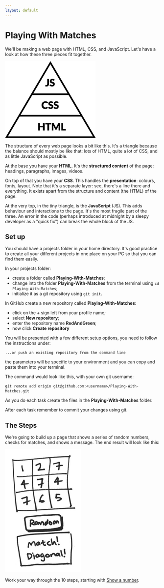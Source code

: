 ```yaml
---
layout: default
---
```


# Playing With Matches

We'll be making a web page with HTML, CSS, and JavaScript. Let's have a look at how these three pieces fit together.

![web triangle](./img/web-triangle.png)

The structure of every web page looks a bit like this. It's a triangle because the balance should mostly be like that: lots of HTML, quite a lot of CSS, and as little JavaScript as possible.

At the base you have your **HTML**. It's the **structured content** of the page: headings, paragraphs, images, videos.

On top of that you have your **CSS**. This handles the **presentation**: colours, fonts, layout. Note that it's a separate layer: see, there's a line there and everything. It exists apart from the structure and content (the HTML) of the page.

At the very top, in the tiny triangle, is the **JavaScript** (JS). This adds behaviour and interactions to the page. It's the most fragile part of the three. An error in the code (perhaps introduced at midnight by a sleepy developer as a "quick fix") can break the whole block of the JS.

## Set up

You should have a projects folder in your home directory. It's good practice to create all your different projects in one place on your PC so that you can find them easily.

In your projects folder:

* create a folder called **Playing-With-Matches**;
* change into the folder **Playing-With-Matches** from the terminal using `cd Playing-With-Matches`;
* initialize it as a git repository using `git init`.

In GitHub create a new repository called **Playing-With-Matches**:

* click on the + sign left from your profile name;
* select **New repository**;
* enter the repository name **RedAndGreen**;
* now click **Create repository**

You will be presented with a few different setup options, you need to follow the instructions under:

```
...or push an existing repository from the command line
```

the parameters will be specific to your environment and you can copy and paste them into your terminal.

The command would look like this, with your own git username:

```
git remote add origin git@github.com:<username>/Playing-With-Matches.git
```

As you do each task create the files in the **Playing-With-Matches** folder.

After each task remember to commit your changes using git.

## The Steps

We're going to build up a page that shows a series of random numbers, checks for matches, and shows a message. The end result will look like this:

![matches](./img/matches.jpg)

Work your way through the 10 steps, starting with [Show a number](show-a-number.html).

